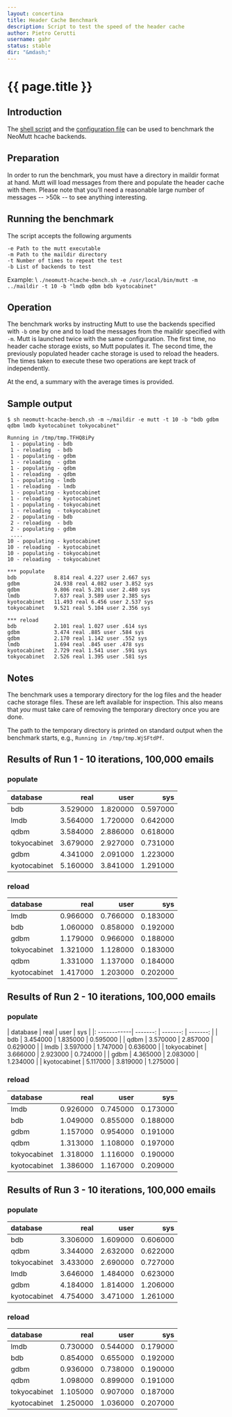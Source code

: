 ```yaml
---
layout: concertina
title: Header Cache Benchmark
description: Script to test the speed of the header cache
author: Pietro Cerutti
username: gahr
status: stable
dir: "&mdash;"
---
```


# {{ page.title }}

## Introduction

The [shell script](/contrib/hcache-bench.sh) and the
[configuration file](/contrib/hcache-bench.rc) can be used to benchmark the
NeoMutt hcache backends.

## Preparation

In order to run the benchmark, you must have a directory in maildir format at
hand. Mutt will load messages from there and populate the header cache with
them. Please note that you'll need a reasonable large number of messages --
\>50k -- to see anything interesting.

## Running the benchmark

The script accepts the following arguments

```reply
-e Path to the mutt executable
-m Path to the maildir directory
-t Number of times to repeat the test
-b List of backends to test
```

Example: \\
`./neomutt-hcache-bench.sh -e /usr/local/bin/mutt -m ../maildir -t 10 -b "lmdb qdbm bdb kyotocabinet"`

## Operation

The benchmark works by instructing Mutt to use the backends specified with `-b`
one by one and to load the messages from the maildir specified with `-m`. Mutt
is launched twice with the same configuration. The first time, no header cache
storage exists, so Mutt populates it. The second time, the previously populated
header cache storage is used to reload the headers. The times taken to execute
these two operations are kept track of independently.

At the end, a summary with the average times is provided.

## Sample output

```
$ sh neomutt-hcache-bench.sh -m ~/maildir -e mutt -t 10 -b "bdb gdbm qdbm lmdb kyotocabinet tokyocabinet"
```

```reply
Running in /tmp/tmp.TFHQ8iPy
 1 - populating - bdb
 1 - reloading  - bdb
 1 - populating - gdbm
 1 - reloading  - gdbm
 1 - populating - qdbm
 1 - reloading  - qdbm
 1 - populating - lmdb
 1 - reloading  - lmdb
 1 - populating - kyotocabinet
 1 - reloading  - kyotocabinet
 1 - populating - tokyocabinet
 1 - reloading  - tokyocabinet
 2 - populating - bdb
 2 - reloading  - bdb
 2 - populating - gdbm
 ....
10 - populating - kyotocabinet
10 - reloading  - kyotocabinet
10 - populating - tokyocabinet
10 - reloading  - tokyocabinet

*** populate
bdb            8.814 real 4.227 user 2.667 sys
gdbm           24.938 real 4.082 user 3.852 sys
qdbm           9.806 real 5.201 user 2.480 sys
lmdb           7.637 real 3.589 user 2.385 sys
kyotocabinet   11.493 real 6.456 user 2.537 sys
tokyocabinet   9.521 real 5.104 user 2.356 sys

*** reload
bdb            2.101 real 1.027 user .614 sys
gdbm           3.474 real .885 user .584 sys
qdbm           2.170 real 1.142 user .552 sys
lmdb           1.694 real .845 user .478 sys
kyotocabinet   2.729 real 1.541 user .591 sys
tokyocabinet   2.526 real 1.395 user .581 sys
```

## Notes

The benchmark uses a temporary directory for the log files and the header cache
storage files. These are left available for inspection. This also means that
*you* must take care of removing the temporary directory once you are done.

The path to the temporary directory is printed on standard output when the
benchmark starts, e.g., `Running in /tmp/tmp.WjSFtdPf`.

## Results of Run 1 - 10 iterations, 100,000 emails

### populate

| database     | real     | user     | sys      |
| :----------- | -------: | -------: | -------: |
| bdb          | 3.529000 | 1.820000 | 0.597000 |
| lmdb         | 3.564000 | 1.720000 | 0.642000 |
| qdbm         | 3.584000 | 2.886000 | 0.618000 |
| tokyocabinet | 3.679000 | 2.927000 | 0.731000 |
| gdbm         | 4.341000 | 2.091000 | 1.223000 |
| kyotocabinet | 5.160000 | 3.841000 | 1.291000 |

### reload

| database     | real     | user     | sys      |
| :----------- | -------: | -------: | -------: |
| lmdb         | 0.966000 | 0.766000 | 0.183000 |
| bdb          | 1.060000 | 0.858000 | 0.192000 |
| gdbm         | 1.179000 | 0.966000 | 0.188000 |
| tokyocabinet | 1.321000 | 1.128000 | 0.183000 |
| qdbm         | 1.331000 | 1.137000 | 0.184000 |
| kyotocabinet | 1.417000 | 1.203000 | 0.202000 |

## Results of Run 2 - 10 iterations, 100,000 emails

### populate

| database     | real     | user     | sys      |
|: ------------| -------: | -------: | -------: |
| bdb          | 3.454000 | 1.835000 | 0.595000 |
| qdbm         | 3.570000 | 2.857000 | 0.629000 |
| lmdb         | 3.597000 | 1.747000 | 0.636000 |
| tokyocabinet | 3.666000 | 2.923000 | 0.724000 |
| gdbm         | 4.365000 | 2.083000 | 1.234000 |
| kyotocabinet | 5.117000 | 3.819000 | 1.275000 |

### reload

| database     | real     | user     | sys      |
| :----------- | -------: | -------: | -------: |
| lmdb         | 0.926000 | 0.745000 | 0.173000 |
| bdb          | 1.049000 | 0.855000 | 0.188000 |
| gdbm         | 1.157000 | 0.954000 | 0.191000 |
| qdbm         | 1.313000 | 1.108000 | 0.197000 |
| tokyocabinet | 1.318000 | 1.116000 | 0.190000 |
| kyotocabinet | 1.386000 | 1.167000 | 0.209000 |

## Results of Run 3 - 10 iterations, 100,000 emails

### populate

| database     | real     | user     | sys      |
| :----------- | -------: | -------: | -------: |
| bdb          | 3.306000 | 1.609000 | 0.606000 |
| qdbm         | 3.344000 | 2.632000 | 0.622000 |
| tokyocabinet | 3.433000 | 2.690000 | 0.727000 |
| lmdb         | 3.646000 | 1.484000 | 0.623000 |
| gdbm         | 4.184000 | 1.814000 | 1.206000 |
| kyotocabinet | 4.754000 | 3.471000 | 1.261000 |

### reload

| database     | real     | user     | sys      |
| :----------- | -------: | -------: | -------: |
| lmdb         | 0.730000 | 0.544000 | 0.179000 |
| bdb          | 0.854000 | 0.655000 | 0.192000 |
| gdbm         | 0.936000 | 0.738000 | 0.190000 |
| qdbm         | 1.098000 | 0.899000 | 0.191000 |
| tokyocabinet | 1.105000 | 0.907000 | 0.187000 |
| kyotocabinet | 1.250000 | 1.036000 | 0.207000 |

